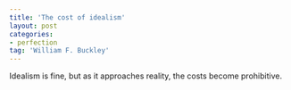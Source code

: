 ```yaml
---
title: 'The cost of idealism'
layout: post
categories:
- perfection
tag: 'William F. Buckley'
---
```


Idealism is fine, but as it approaches reality, the costs become prohibitive.